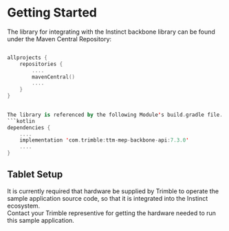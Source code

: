 # Getting Started

The library for integrating with the Instinct backbone library can be found under the Maven Central Repository:
```kotlin

allprojects {
    repositories {
        .... 
        mavenCentral()
        ....
    }
}  
    

The library is referenced by the following Module's build.gradle file.
```kotlin
dependencies {
    ....
    implementation 'com.trimble:ttm-mep-backbone-api:7.3.0'
    ....
}

```

## Tablet Setup

It is currently required that hardware be supplied by Trimble to operate the sample application source code, so that it is integrated into the Instinct ecosystem.\
Contact your Trimble representive for getting the hardware needed to run this sample application.